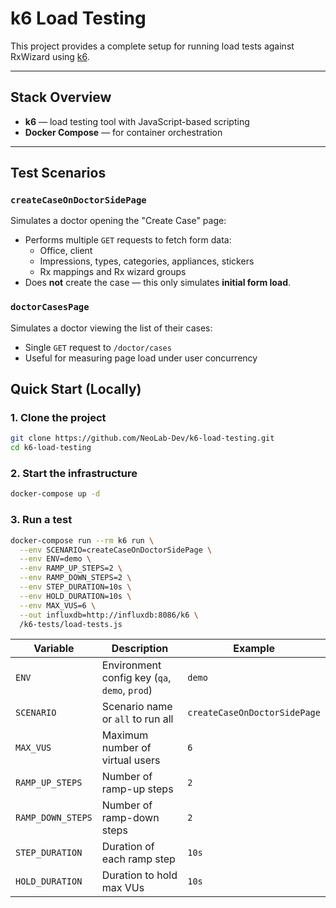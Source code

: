 # k6 Load Testing

This project provides a complete setup for running load tests against RxWizard using [k6](https://k6.io/).

---

## Stack Overview

- **k6** — load testing tool with JavaScript-based scripting
- **Docker Compose** — for container orchestration

---

## Test Scenarios

### `createCaseOnDoctorSidePage`

Simulates a doctor opening the "Create Case" page:

- Performs multiple `GET` requests to fetch form data:
    - Office, client
    - Impressions, types, categories, appliances, stickers
    - Rx mappings and Rx wizard groups
- Does **not** create the case — this only simulates **initial form load**.

### `doctorCasesPage`

Simulates a doctor viewing the list of their cases:

- Single `GET` request to `/doctor/cases`
- Useful for measuring page load under user concurrency

## Quick Start (Locally)

### 1. Clone the project

```bash
git clone https://github.com/NeoLab-Dev/k6-load-testing.git
cd k6-load-testing
```

### 2. Start the infrastructure

```bash
docker-compose up -d
```

### 3. Run a test

```bash
docker-compose run --rm k6 run \
  --env SCENARIO=createCaseOnDoctorSidePage \
  --env ENV=demo \
  --env RAMP_UP_STEPS=2 \
  --env RAMP_DOWN_STEPS=2 \
  --env STEP_DURATION=10s \
  --env HOLD_DURATION=10s \
  --env MAX_VUS=6 \
  --out influxdb=http://influxdb:8086/k6 \
  /k6-tests/load-tests.js
```

| Variable          | Description                                   | Example                      |
|-------------------|-----------------------------------------------|------------------------------|
| `ENV`             | Environment config key (`qa`, `demo`, `prod`) | `demo`                       |
| `SCENARIO`        | Scenario name or `all` to run all             | `createCaseOnDoctorSidePage` |
| `MAX_VUS`         | Maximum number of virtual users               | `6`                          |
| `RAMP_UP_STEPS`   | Number of ramp-up steps                       | `2`                          |
| `RAMP_DOWN_STEPS` | Number of ramp-down steps                     | `2`                          |
| `STEP_DURATION`   | Duration of each ramp step                    | `10s`                        |
| `HOLD_DURATION`   | Duration to hold max VUs                      | `10s`                        |
